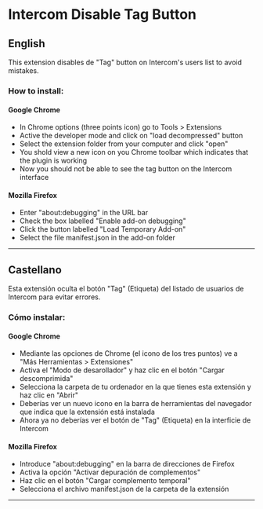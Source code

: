 # Intercom Disable Tag Button

## English

This extension disables de "Tag" button on Intercom's users list to avoid mistakes.

### How to install:

#### Google Chrome
- In Chrome options (three points icon) go to Tools > Extensions
- Active the developer mode and click on "load decompressed" button
- Select the extension folder from your computer and click "open"
- You shold view a new icon on you Chrome toolbar which indicates that the plugin is working
- Now you should not be able to see the tag button on the Intercom interface

#### Mozilla Firefox
- Enter "about:debugging" in the URL bar
- Check the box labelled "Enable add-on debugging"
- Click the button labelled "Load Temporary Add-on"
- Select the file manifest.json in the add-on folder


-----


## Castellano

Esta extensión oculta el botón "Tag" (Etiqueta) del listado de usuarios de Intercom para evitar errores.

### Cómo instalar:

#### Google Chrome
- Mediante las opciones de Chrome (el icono de los tres puntos) ve a "Más Herramientas > Extensiones"
- Activa el "Modo de desarollador" y haz clic en el botón "Cargar descomprimida"
- Selecciona la carpeta de tu ordenador en la que tienes esta extensión y haz clic en "Abrir"
- Deberías ver un nuevo icono en la barra de herramientas del navegador que indica que la extensión está instalada
- Ahora ya no deberías ver el botón de "Tag" (Etiqueta) en la interficie de Intercom

#### Mozilla Firefox
- Introduce "about:debugging" en la barra de direcciones de Firefox
- Activa la opción "Activar depuración de complementos"
- Haz clic en el botón "Cargar complemento temporal"
- Selecciona el archivo manifest.json de la carpeta de la extensión
-----
